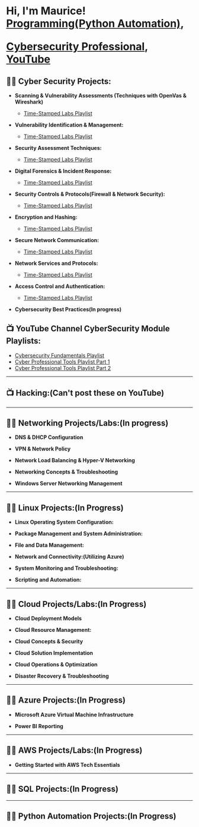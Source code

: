<h1>Hi, I'm Maurice! <br/><a href="https://github.com/MauriceGardner">Programming(Python Automation)</a>, 
   
 <a href="https://www.linkedin.com/in/mauricegardner1">Cybersecurity Professional</a>, 
   <a href="https://youtube.com/@Maurice-Gardner?si=MPckaYFY4DHnyHGT">YouTube</a></h1>

<h2>👨‍💻 Cyber Security Projects:</h2>

- <b>Scanning & Vulnerability Assessments (Techniques with OpenVas & Wireshark)</b>
  - [Time-Stamped Labs Playlist](https://www.youtube.com/playlist?list=PLIfi-ZtjvjEGkmPHaBxxX9CgHbpsl9O47)<b><i></b></i>

- <b>Vulnerability Identification & Management:</b>
  - [Time-Stamped Labs Playlist](https://youtube.com/playlist?list=PLIfi-ZtjvjEG5xUl6VAhXUM7aTzEo2cG_&si=ckuWMggP6iPENZge) <b><i></b></i>

- <b>Security Assessment Techniques:</b>
  - [Time-Stamped Labs Playlist](https://www.youtube.com/playlist?list=PLIfi-ZtjvjEGa2P7ijS756FJHq1xXzpDD) <b><i></b></i>

- <b>Digital Forensics & Incident Response:</b>
  - [Time-Stamped Labs Playlist](https://www.youtube.com/playlist?list=PLIfi-ZtjvjEFv0EUdt6_o2_ZC76kNQMRp) <b><i></b></i>

- <b>Security Controls & Protocols(Firewall & Network Security):</b>
  - [Time-Stamped Labs Playlist](https://www.youtube.com/playlist?list=PLIfi-ZtjvjEGxyN1McoO5UQbmskWoeEqf)

- <b>Encryption and Hashing:</b>
    - [Time-Stamped Labs Playlist](https://www.youtube.com/playlist?list=PLIfi-ZtjvjEFIdgUI-Ca0zhNf4hVYI1ew)

- <b>Secure Network Communication:</b>
   - [Time-Stamped Labs Playlist](https://www.youtube.com/playlist?list=PLIfi-ZtjvjEHmqUUhtw1EqxX1BwVrmkFh)<b><i></b></i>

- <b>Network Services and Protocols:</b>
    - [Time-Stamped Labs Playlist](https://www.youtube.com/playlist?list=PLIfi-ZtjvjEHIyRBLU9sw3elTJqQnz5p0)<b><i></b></i>

- <b>Access Control and Authentication:</b>
    - [Time-Stamped Labs Playlist](https://www.youtube.com/playlist?list=PLIfi-ZtjvjEEauHLY--27UdFV6og9UCv9)<b><i></b></i>

- <b>Cybersecurity Best Practices(In progress)</b>
  
<h2>📺 YouTube Channel CyberSecurity Module Playlists:</h2>

- [Cybersecurity Fundamentals Playlist](https://www.youtube.com/watch?v=a83ASGn_V_s)
- [Cyber Professional Tools Playlist Part 1](https://youtube.com/playlist?list=PLIfi-ZtjvjEHvlhoeUub1PMpP0KkVb66F&si=fXrJGp5PVb4XsjwY)
- [Cyber Professional Tools Playlist Part 2](https://youtube.com/playlist?list=PLIfi-ZtjvjEHvlhoeUub1PMpP0KkVb66F&si=fXrJGp5PVb4XsjwY)

_______________________________________________________________________________________________________________________________________

<h2>📺 Hacking:(Can't post these on YouTube)</h2>


_______________________________________________________________________________________________________________________________________

<h2>👨‍💻 Networking Projects/Labs:(In progress)</h2>

- <b>DNS & DHCP Configuration</b>

- <b>VPN & Network Policy</b>

- <b>Network Load Balancing & Hyper-V Networking</b>

- <b>Networking Concepts & Troubleshooting</b>

- <b>Windows Server Networking Management</b>


____________________________________________________________________________________________________________________

<h2>👨‍💻 Linux Projects:(In Progress)</h2>

- <b>Linux Operating System Configuration:</b>

- <b>Package Management and System Administration:</b>

- <b>File and Data Management:</b>

- <b>Network and Connectivity:(Utilizing Azure)</b>

- <b>System Monitoring and Troubleshooting:</b>

- <b>Scripting and Automation:</b>


_____________________________________________________________________________________________________________________

<h2>👨‍💻 Cloud Projects/Labs:(In Progress)</h2>

- <b>Cloud Deployment Models</b>

- <b>Cloud Resource Management:</b>

- <b>Cloud Concepts & Security</b>

- <b>Cloud Solution Implementation</b>

- <b>Cloud Operations & Optimization</b>

- <b>Disaster Recovery & Troubleshooting</b>

__________________________________________________________________________________________________________________


<h2>👨‍💻 Azure Projects:(In Progress)</h2>

- <b>Microsoft Azure Virtual Machine Infrastructure</b>
  

- <b>Power BI Reporting</b>

__________________________________________________________________________________________________________

<h2>👨‍💻 AWS Projects/Labs:(In Progress)</h2>

- <b>Getting Started with AWS Tech Essentials</b>
 
____________________________________________________________________________________________________________

<h2>👨‍💻 SQL Projects:(In Progress)</h2>

______________________________________________________________________________________________________

<h2>👨‍💻 Python Automation Projects:(In Progress)</h2>
 

